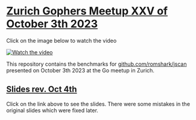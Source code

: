 # [Zurich Gophers Meetup XXV of October 3th 2023 ](https://www.meetup.com/zurich-gophers/events/296011999/)

Click on the image below to watch the video

[![Watch the video](https://github.com/romshark/pres-jscan/assets/9574743/af3e6a7c-9bf8-4868-b298-b18647ad7721
)](https://youtu.be/a7VBbbcmxyQ?si=POBLz2c7j5XeyGNX)

This repository contains the benchmarks for [github.com/romshark/jscan](https://github.com/romshark/jscan)
presented on October 3th 2023 at the Go meetup in Zurich.

## [Slides rev. Oct 4th](https://github.com/romshark/pres-jscan/blob/main/go_meetup_jscan_slides.pdf)

Click on the link above to see the slides.
There were some mistakes in the original slides which were fixed later.
